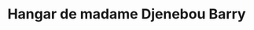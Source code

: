 ---
title: "Hangar de madame Djenebou Barry"
url: /mongo/hangar-de-madame-djenebou-barry/
shop: Kiosk
---